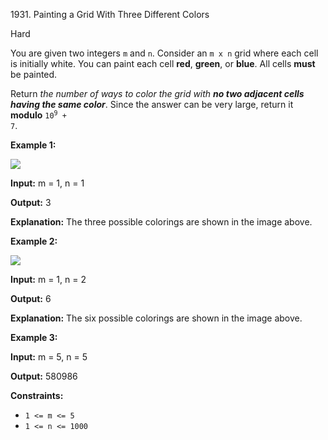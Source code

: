 1931\. Painting a Grid With Three Different Colors

Hard

You are given two integers `m` and `n`. Consider an `m x n` grid where each cell is initially white. You can paint each cell **red**, **green**, or **blue**. All cells **must** be painted.

Return _the number of ways to color the grid with **no two adjacent cells having the same color**_. Since the answer can be very large, return it **modulo** <code>10<sup>9</sup> + 7</code>.

**Example 1:**

![](https://assets.leetcode.com/uploads/2021/06/22/colorthegrid.png)

**Input:** m = 1, n = 1

**Output:** 3

**Explanation:** The three possible colorings are shown in the image above.

**Example 2:**

![](https://assets.leetcode.com/uploads/2021/06/22/copy-of-colorthegrid.png)

**Input:** m = 1, n = 2

**Output:** 6

**Explanation:** The six possible colorings are shown in the image above.

**Example 3:**

**Input:** m = 5, n = 5

**Output:** 580986

**Constraints:**

*   `1 <= m <= 5`
*   `1 <= n <= 1000`